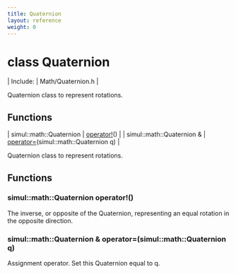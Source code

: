 ```yaml
---
title: Quaternion
layout: reference
weight: 0
---
```

class Quaternion
===

| Include: | Math/Quaternion.h |

Quaternion class to represent rotations.
  


Functions
---

| simul::math::Quaternion | [operator!](#operator!)() |
| simul::math::Quaternion  & | [operator=](#operator=)(simul::math::Quaternion q) |

Quaternion class to represent rotations.
  


Functions
---

### <a name="operator!"/>simul::math::Quaternion operator!()
The inverse, or opposite of the Quaternion, representing an equal rotation
in the opposite direction.

### <a name="operator="/>simul::math::Quaternion  & operator=(simul::math::Quaternion q)
Assignment operator. Set this Quaternion equal to q.
